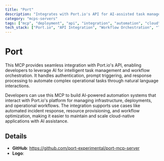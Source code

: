 ```yaml
---
title: "Port"
description: "Integrates with Port.io's API for AI-assisted task management and workflow orchestration with authentication and response handling."
category: "mcps-servers"
tags: ["mcp", "deployment", "api", "integration", "automation", "cloud"]
tech_stack: ["Port.io", "API Integration", "Workflow Orchestration", "Task Automation", "Cloud Infrastructure"]
---
```


# Port

This MCP provides seamless integration with Port.io's API, enabling developers to leverage AI for intelligent task management and workflow orchestration. It handles authentication, prompt triggering, and response processing to automate complex operational tasks through natural language interactions.

Developers can use this MCP to build AI-powered automation systems that interact with Port.io's platform for managing infrastructure, deployments, and operational workflows. The integration supports use cases like automated incident response, resource provisioning, and workflow optimization, making it easier to maintain and scale cloud-native applications with AI assistance.

## Details

- **GitHub**: https://github.com/port-experimental/port-mcp-server
- **Logo**: 
